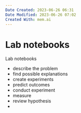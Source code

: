 ```yaml
---
Date Created: 2023-06-26 06:31
Date Modified: 2023-06-26 07:02
Created With: mem.ai
---
```


# Lab notebooks

Lab notebooks
-  describe the problem
- find possible explanations
- create experiments
- predict outcomes
- conduct experiment
- measure
- review hypothesis
-
